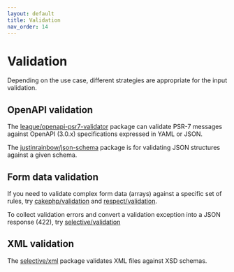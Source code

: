 ```yaml
---
layout: default
title: Validation
nav_order: 14
---
```


# Validation

Depending on the use case, different strategies are appropriate for the input validation.

## OpenAPI validation

The [league/openapi-psr7-validator](https://github.com/thephpleague/openapi-psr7-validator) package can validate PSR-7 messages against OpenAPI (3.0.x) specifications expressed in YAML or JSON.

The [justinrainbow/json-schema](https://github.com/justinrainbow/json-schema) package is for validating JSON structures against a given schema.

## Form data validation

If you need to validate complex form data (arrays) against a specific set of rules, try 
[cakephp/validation](https://github.com/cakephp/validation) and [respect/validation](https://github.com/Respect/Validation).

To collect validation errors and convert a validation exception into a JSON response (422), try [selective/validation](https://github.com/selective-php/validation)

## XML validation

The [selective/xml](https://github.com/selective-php/xml) package validates XML files 
against XSD schemas.

